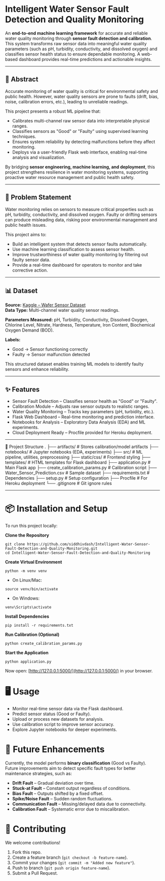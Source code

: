 # Intelligent Water Sensor Fault Detection and Quality Monitoring

An **end-to-end machine learning framework** for accurate and reliable water quality monitoring through **sensor fault detection and calibration**. This system transforms raw sensor data into meaningful water quality parameters (such as pH, turbidity, conductivity, and dissolved oxygen) and classifies sensor health status to ensure dependable monitoring. A web-based dashboard provides real-time predictions and actionable insights.

---

## 📖 Abstract
Accurate monitoring of water quality is critical for environmental safety and public health. However, water quality sensors are prone to faults (drift, bias, noise, calibration errors, etc.), leading to unreliable readings.  

This project presents a robust ML pipeline that:
- Calibrates multi-channel raw sensor data into interpretable physical ranges.  
- Classifies sensors as "Good" or "Faulty" using supervised learning techniques.  
- Ensures system reliability by detecting malfunctions before they affect monitoring.  
- Deploys via a user-friendly Flask web interface, enabling real-time analysis and visualization.  

By bridging **sensor engineering, machine learning, and deployment**, this project strengthens resilience in water monitoring systems, supporting proactive water resource management and public health safety.

---

## 🎯 Problem Statement
Water monitoring relies on sensors to measure critical properties such as pH, turbidity, conductivity, and dissolved oxygen. Faulty or drifting sensors can produce misleading data, risking poor environmental management and public health issues.  

This project aims to:
- Build an intelligent system that detects sensor faults automatically.  
- Use machine learning classification to assess sensor health.  
- Improve trustworthiness of water quality monitoring by filtering out faulty sensor data.  
- Provide a real-time dashboard for operators to monitor and take corrective action.

---

## 📊 Dataset
**Source:** [Kaggle – Wafer Sensor Dataset](https://www.kaggle.com/datasets/priyanka369/wafer-sensor-dataset)  
**Data Type:** Multi-channel water quality sensor readings.  

**Parameters Measured:** pH, Turbidity, Conductivity, Dissolved Oxygen, Chlorine Level, Nitrate, Hardness, Temperature, Iron Content, Biochemical Oxygen Demand (BOD).  

**Labels:**  
- Good → Sensor functioning correctly  
- Faulty → Sensor malfunction detected  

This structured dataset enables training ML models to identify faulty sensors and enhance reliability.

---

## ✨ Features
- Sensor Fault Detection – Classifies sensor health as "Good" or "Faulty".  
- Calibration Module – Adjusts raw sensor outputs to realistic ranges.  
- Water Quality Monitoring – Tracks key parameters (pH, turbidity, etc.).  
- Flask Web Dashboard – Real-time monitoring and prediction interface.  
- Notebooks for Analysis – Exploratory Data Analysis (EDA) and ML experiments.  
- Cloud Deployment Ready – Procfile provided for Heroku deployment.  

---


📂 Project Structure
.
├── artifacts/                   # Stores calibration/model artifacts
├── notebooks/                   # Jupyter notebooks (EDA, experiments)
├── src/                         # ML pipeline, utilities, preprocessing
├── static/css/                  # Frontend styling
├── templates/                   # HTML templates for Flask dashboard
├── application.py               # Main Flask app
├── create_calibration_params.py # Calibration script
├── Water_Sensor_Prediction.csv  # Sample dataset
├── requirements.txt             # Dependencies
├── setup.py                     # Setup configuration
├── Procfile                     # For Heroku deployment
└── .gitignore                   # Git ignore rules
 

---
# 📦 Installation and Setup

To run this project locally:

**Clone the Repository**  
```
git clone https://github.com/siddhivdash/Intelligent-Water-Sensor-Fault-Detection-and-Quality-Monitoring.git
cd Intelligent-Water-Sensor-Fault-Detection-and-Quality-Monitoring
```

**Create Virtual Environment**  
```
python -m venv venv
```

- On Linux/Mac:  
```
source venv/bin/activate
```
- On Windows:  
```
venv\Scripts\activate
```

**Install Dependencies**  
```
pip install -r requirements.txt
```

**Run Calibration (Optional)**  
```
python create_calibration_params.py
```

**Start the Application**  
```
python application.py
```
Now open: [http://127.0.0.1:5000/](http://127.0.0.1:5000/) in your browser.


# 🖥️ Usage

- Monitor real-time sensor data via the Flask dashboard.  
- Predict sensor status (Good or Faulty).  
- Upload or process new datasets for analysis.  
- Use calibration script to improve sensor accuracy.  
- Explore Jupyter notebooks for deeper experiments.  


# 🔮 Future Enhancements

Currently, the model performs **binary classification** (Good vs Faulty). Future improvements aim to detect specific fault types for better maintenance strategies, such as:

- **Drift Fault** – Gradual deviation over time.  
- **Stuck-at Fault** – Constant output regardless of conditions.  
- **Bias Fault** – Outputs shifted by a fixed offset.  
- **Spike/Noise Fault** – Sudden random fluctuations.  
- **Communication Fault** – Missing/delayed data due to connectivity.  
- **Calibration Fault** – Systematic error due to miscalibration.  


# 🤝 Contributing

We welcome contributions!  

1. Fork this repo.  
2. Create a feature branch (`git checkout -b feature-name`).  
3. Commit your changes (`git commit -m "Added new feature"`).  
4. Push to branch (`git push origin feature-name`).  
5. Submit a Pull Request.  
